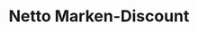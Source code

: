 ---
title: "Netto Marken-Discount"
url: /muenchen/netto-marken-discount-deisenhofener-strasse/
shop: Supermarkt
---